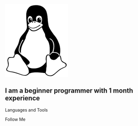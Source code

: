 ![Header](https://github.com/wWeEnNsS/wWeEnNsS/blob/main/assets/images.png)

## I am a beginner programmer with 1 month experience

Languages and Tools

Follow Me